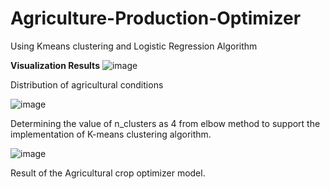 # Agriculture-Production-Optimizer
Using Kmeans clustering and Logistic Regression Algorithm

**Visualization Results**
![image](https://github.com/deva-246/Agriculture-Production-Optimizer/assets/75877347/cbd13751-4d6b-4bf3-9262-26ebf82b0345)

Distribution of agricultural conditions

![image](https://github.com/deva-246/Agriculture-Production-Optimizer/assets/75877347/e56a0070-23d0-4ed2-95c9-bd0cf47615ac)

Determining the value of n_clusters as 4 from elbow method to support the implementation of K-means clustering algorithm.

![image](https://github.com/deva-246/Agriculture-Production-Optimizer/assets/75877347/c1d2f24c-e3ec-4ddb-945c-3ace0805f588)

Result of the Agricultural crop optimizer model.


